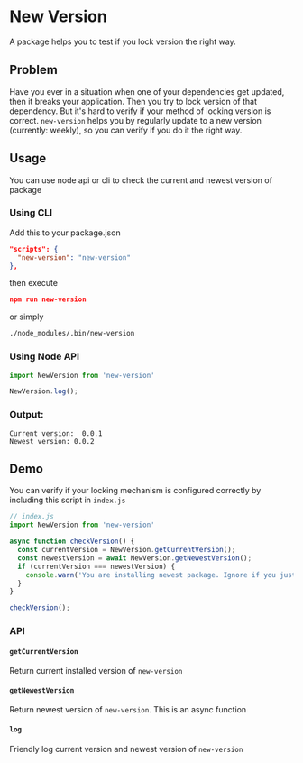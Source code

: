 # New Version

<!-- [![Travis][build-badge]][build]
[![npm package][npm-badge]][npm]
[![Coveralls][coveralls-badge]][coveralls] -->

A package helps you to test if you lock version the right way.

## Problem

Have you ever in a situation when one of your dependencies get updated, then it breaks your application. Then you try to lock version of that dependency. But it's hard to verify if your method of locking version is correct. `new-version` helps you by regularly update to a new version (currently: weekly), so you can verify if you do it the right way.

## Usage
You can use node api or cli to check the current and newest version of package
### Using CLI
Add this to your package.json
```json
"scripts": {
  "new-version": "new-version"
},
```
then execute
```json
npm run new-version
```

or simply
```bash
./node_modules/.bin/new-version
```
### Using Node API

```javascript
import NewVersion from 'new-version'

NewVersion.log();
```

### Output: 
```
Current version:  0.0.1
Newest version: 0.0.2
```

## Demo
You can verify if your locking mechanism is configured correctly by including this script in `index.js`
```javascript
// index.js
import NewVersion from 'new-version'

async function checkVersion() {
  const currentVersion = NewVersion.getCurrentVersion();
  const newestVersion = await NewVersion.getNewestVersion();
  if (currentVersion === newestVersion) {
    console.warn('You are installing newest package. Ignore if you just install this package within a week. Otherwise, you may want to check if you are locking version correctly')
  }
}

checkVersion();
```

### API

#### `getCurrentVersion`
Return current installed version of `new-version`

#### `getNewestVersion`
Return newest version of `new-version`. This is an async function

#### `log`
Friendly log current version and newest version of `new-version`


<!-- [build-badge]: https://img.shields.io/travis/user/repo/master.png?style=flat-square
[build]: https://travis-ci.org/user/repo

[npm-badge]: https://img.shields.io/npm/v/npm-package.png?style=flat-square
[npm]: https://www.npmjs.org/package/npm-package

[coveralls-badge]: https://img.shields.io/coveralls/user/repo/master.png?style=flat-square
[coveralls]: https://coveralls.io/github/user/repo -->

